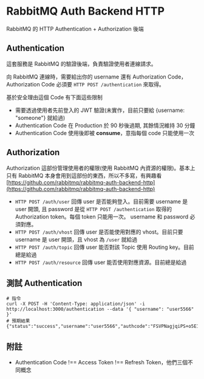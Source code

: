 # RabbitMQ Auth Backend HTTP

RabbitMQ 的 HTTP Authentication + Authorization 後端

## Authentication

這套服務是 RabbitMQ 的驗證後端，負責驗證使用者連線請求。

向 RabbitMQ 連線時，需要給出你的 username 還有 Authorization Code， Authorization Code 必須要 ``HTTP POST /authentication`` 來取得。

基於安全理由這個 Code 有下面這些限制

* 需要透過使用者先前登入的 JWT 驗證(未實作，目前只要給 {username: "someone"} 就給過)
* Authentication Code 在 Production 於 90 秒後過期, 其餘情況維持 30 分鐘
* Authentication Code 使用後即被 **consume**，意指每個 code 只能使用一次

## Authorization

Authorization 這部份管理使用者的權限(使用 RabbitMQ 內資源的權限)。基本上只有 RabbitMQ 本身會用到這部份的東西，所以不多寫，有興趣看
[https://github.com/rabbitmq/rabbitmq-auth-backend-http](https://github.com/rabbitmq/rabbitmq-auth-backend-http)

* ``HTTP POST /auth/user`` 回傳 user 是否能夠登入。目前需要 username 是 user 開頭, 且 password 是從 ``HTTP POST /authentication`` 取得的 Authorization token。每個 token 只能用一次。 username 和 password 必須對應。
* ``HTTP POST /auth/vhost`` 回傳 user 是否能使用對應的 vhost。目前只要 username 是 user 開頭，且 vhost 為 ``/user`` 就給過
* ``HTTP POST /auth/topic`` 回傳 user 能否對該 Topic 使用 Routing key。目前總是給過
* ``HTTP POST /auth/resource`` 回傳 user 能否使用對應資源。目前總是給過

## 測試 Authentication

```
# 指令
curl -X POST -H 'Content-Type: application/json' -i http://localhost:3000/authentication --data '{ "username": "user5566" }'
# 預期結果
{"status":"success","username":"user5566","authcode":"FSVPNagjqiPS+o5E19qoazX6fTppqMaTaYqTwI45fCT/naV2/YZA8CHeIEWfuOuOEHDAhjgs6wRjvZRFyR9nsQ==","timeout":1598298833}
```

## 附註

* Authentication Code !== Access Token !== Refresh Token，他們三個不同概念